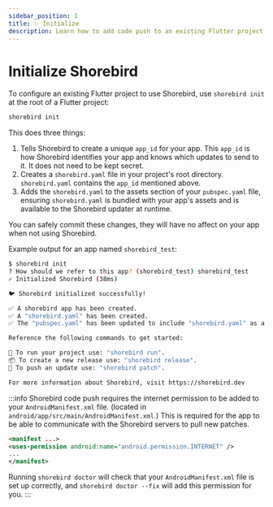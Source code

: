 ```yaml
---
sidebar_position: 1
title: ✨ Initialize
description: Learn how to add code push to an existing Flutter project.
---
```


# Initialize Shorebird

To configure an existing Flutter project to use Shorebird, use `shorebird init`
at the root of a Flutter project:

```sh
shorebird init
```

This does three things:

1. Tells Shorebird to create a unique `app_id` for your app. This `app_id` is
   how Shorebird identifies your app and knows which updates to send to it. It
   does not need to be kept secret.
1. Creates a `shorebird.yaml` file in your project's root directory.
   `shorebird.yaml` contains the `app_id` mentioned above.
1. Adds the `shorebird.yaml` to the assets section of your `pubspec.yaml` file,
   ensuring `shorebird.yaml` is bundled with your app's assets and is available
   to the Shorebird updater at runtime.

You can safely commit these changes, they will have no affect on your app
when not using Shorebird.

Example output for an app named `shorebird_test`:

```sh
$ shorebird init
? How should we refer to this app? (shorebird_test) shorebird_test
✓ Initialized Shorebird (38ms)

🐦 Shorebird initialized successfully!

✅ A shorebird app has been created.
✅ A "shorebird.yaml" has been created.
✅ The "pubspec.yaml" has been updated to include "shorebird.yaml" as an asset.

Reference the following commands to get started:

🚙 To run your project use: "shorebird run".
📦 To create a new release use: "shorebird release".
🚀 To push an update use: "shorebird patch".

For more information about Shorebird, visit https://shorebird.dev
```

:::info
Shorebird code push requires the internet permission to be added to your
`AndroidManifest.xml` file. (located in
`android/app/src/main/AndroidManifest.xml`.) This is required for the app to be
able to communicate with the Shorebird servers to pull new patches.

```xml
<manifest ...>
<uses-permission android:name="android.permission.INTERNET" />
...
</manifest>
```

Running `shorebird doctor` will check that your `AndroidManifest.xml` file is
set up correctly, and `shorebird doctor --fix` will add this permission for you.
:::
